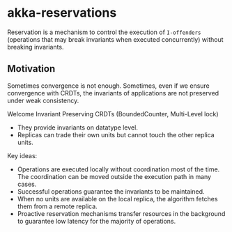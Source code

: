 # akka-reservations

Reservation is a mechanism to control the execution of `I-offenders` (operations that may break invariants when executed concurrently) without breaking invariants.

## Motivation
Sometimes convergence is not enough. Sometimes, even if we ensure convergence with CRDTs, the invariants of applications are not preserved under weak consistency.

Welcome Invariant Preserving CRDTs (BoundedCounter, Multi-Level lock)

 * They provide invariants on datatype level.
 * Replicas can trade their own units but cannot touch the other replica units.

Key ideas:
 * Operations are executed locally without coordination most of the time. The coordination can be moved outside the execution path in many cases.
 * Successful operations guarantee the invariants to be maintained.
 * When no units are available on the local replica, the algorithm fetches them from a remote replica.
 * Proactive reservation mechanisms transfer resources in the background to guarantee low latency for the majority of operations.
